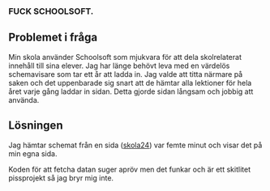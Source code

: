 ### FUCK SCHOOLSOFT.

## Problemet i fråga
Min skola använder Schoolsoft som mjukvara för att dela skolrelaterat innehåll till sina elever. Jag har länge behövt leva med en värdelös schemavisare som tar ett år att ladda in. Jag valde att titta närmare på saken och det uppenbarade sig snart att de hämtar alla lektioner för hela året varje gång laddar in sidan. Detta gjorde sidan långsam och jobbig att använda.

## Lösningen
Jag hämtar schemat från en sida ([skola24](https://web.skola24.se/timetable/timetable-viewer/nacka.skola24.se/Nacka%20gymnasium/)) var femte minut och visar det på min egna sida. 

Koden för att fetcha datan suger apröv men det funkar och är ett skitlitet pissprojekt så jag bryr mig inte.
